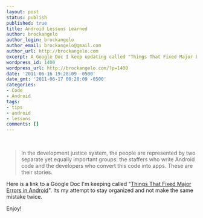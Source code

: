 ```yaml
---
layout: post
status: publish
published: true
title: Android Lessons Learned
author: brockangelo
author_login: brockangelo
author_email: brockangelo@gmail.com
author_url: http://brockangelo.com
excerpt: A Google Doc I keep updating called "Things That Fixed Major Errors in Android"
wordpress_id: 1400
wordpress_url: http://brockangelo.com/?p=1400
date: '2011-06-16 19:28:09 -0500'
date_gmt: '2011-06-17 00:28:09 -0500'
categories:
- Code
- Android
tags:
- tips
- android
- lessons
comments: []
---
```

<br />
<blockquote><p>In the development justice system, the people are represented by two separate yet equally important groups: the staffers who write Android code and the developers who convert this code into apps. These are their stories.</p></blockquote>
<p>Here is a link to a Google Doc I'm keeping called "<a href="https://docs.google.com/document/pub?id=1pge4qQlh1P-AKQ_JIzaL24B6iET7Kg1SIinbrFGeEFE">Things That Fixed Major Errors in Android</a>". Its my attempt to stay organized and not make the same mistake twice. </p>
<p>Enjoy!</p>
